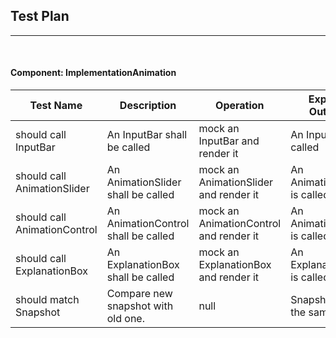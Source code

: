 ## Test Plan
--------
<br>


#### Component: ImplementationAnimation

|Test Name|Description|Operation|Expected Outcome|
|----|------|----------------|------------|
|should call InputBar|An InputBar shall be called|mock an InputBar and render it|An InputBar is called|
|should call AnimationSlider|An AnimationSlider shall be called|mock an AnimationSlider and render it|An AnimationSlider is called|
|should call AnimationControl|An AnimationControl shall be called|mock an AnimationControl and render it|An AnimationControl is called|
|should call ExplanationBox|An ExplanationBox shall be called|mock an ExplanationBox and render it|An ExplanationBox is called|
| should match Snapshot | Compare new snapshot with old one. | null | Snapshots are the same. |
